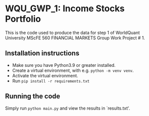 # WQU_GWP_1: Income Stocks Portfolio

This is the code used to produce the data for step 1 of WorldQuant University MScFE 560 FINANCIAL MARKETS Group Work Project # 1.

## Installation instructions

- Make sure you have Python3.9 or greater installed.
- Create a virtual environment, with e.g. `python -m venv venv`.
- Activate the virtual environment.
- Run `pip install -r requirements.txt`

## Running the code

Simply run `python main.py` and view the results in `results.txt'.
